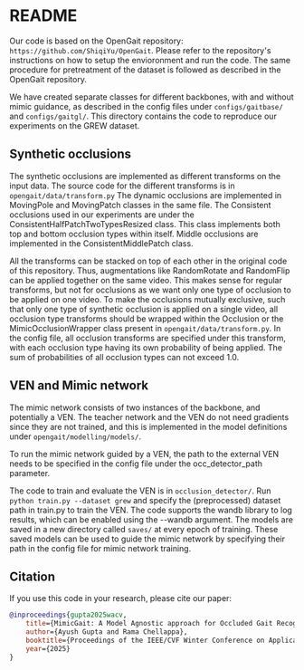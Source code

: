 # README
Our code is based on the OpenGait repository: `https://github.com/ShiqiYu/OpenGait`. Please refer to the repository's instructions on how to setup the envioronment and run the code. The same procedure for pretreatment of the dataset is followed as described in the OpenGait repository.

We have created separate classes for different backbones, with and without mimic guidance, as described in the config files under `configs/gaitbase/` and `configs/gaitgl/`. This directory contains the code to reproduce our experiments on the GREW dataset.

## Synthetic occlusions

The synthetic occlusions are implemented as different transforms on the input data. The source code for the different transforms is in `opengait/data/transform.py`
The dynamic occlusions are implemented in MovingPole and MovingPatch classes in the same file. 
The Consistent occlusions used in our experiments are under the ConsistentHalfPatchTwoTypesResized class. This class implements both top and bottom occlusion types within itself.
Middle occlusions are implemented in the ConsistentMiddlePatch class.

All the transforms can be stacked on top of each other in the original code of this repository. Thus, augmentations like RandomRotate and RandomFlip can be applied together on the same video. This makes sense for regular transforms, but not for occlusions as we want only one type of occlusion to be applied on one video. To make the occlusions mutually exclusive, such that only one type of synthetic occlusion is applied on a single video, all occlusion type transforms should be wrapped within the Occlusion or the MimicOcclusionWrapper class present in `opengait/data/transform.py`. In the config file, all occlusion transforms are specified under this transform, with each occlusion type having its own probability of being applied. The sum of probabilities of all occlusion types can not exceed 1.0. 

## VEN and Mimic network

The mimic network consists of two instances of the backbone, and potentially a VEN. The teacher network and the VEN do not need gradients since they are not trained, and this is implemented in the model definitions under `opengait/modelling/models/`. 

To run the mimic network guided by a VEN, the path to the external VEN needs to be specified in the config file under the occ_detector_path parameter. 

The code to train and evaluate the VEN is in `occlusion_detector/`. Run `python train.py --dataset grew` and specify the (preprocessed) dataset path in train.py to train the VEN. The code supports the wandb library to log results, which can be enabled using the --wandb argument.  The models are saved in a new directory called `saves/` at every epoch of training. These saved models can be used to guide the mimic network by specifying their path in the config file for mimic network training. 


## Citation

If you use this code in your research, please cite our paper:

```bibtex
@inproceedings{gupta2025wacv,
    title={MimicGait: A Model Agnostic approach for Occluded Gait Recognition using Correlational Knowledge Distillation},
    author={Ayush Gupta and Rama Chellappa},
    booktitle={Proceedings of the IEEE/CVF Winter Conference on Applications of Computer Vision (WACV)},
    year={2025}
}
```